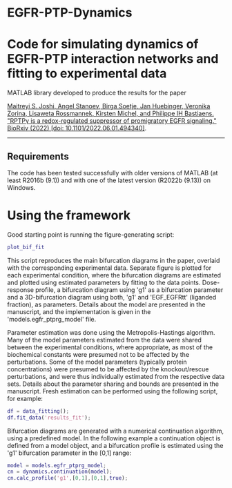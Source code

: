# EGFR-PTP-Dynamics
 Code for simulating dynamics of EGFR-PTP interaction networks and fitting to experimental data
========================

MATLAB library developed to produce the results for the paper 

[Maitreyi S. Joshi, Angel Stanoev, Birga Soetje, Jan Huebinger, Veronika Zorina, Lisaweta Rossmannek, Kirsten Michel, and Philippe IH Bastiaens. "RPTPγ is a redox-regulated suppressor of promigratory EGFR signaling." BioRxiv (2022) [doi: 10.1101/2022.06.01.494340]](https://www.biorxiv.org/content/10.1101/2022.06.01.494340v1.full.pdf).

-------------------------
Requirements
-------------------------

The code has been tested successfully with older versions of MATLAB (at least R2016b (9.1)) and with one of the latest version (R2022b (9.13)) on Windows.

Using the framework
===================

Good starting point is running the figure-generating script:

```matlab
plot_bif_fit
```

This script reproduces the main bifurcation diagrams in the paper, overlaid with the corresponding experimental data. Separate figure is plotted for each experimental condition, where the bifurcation diagrams are estimated and plotted using estimated parameters by fitting to the data points. Dose-response profile, a bifurcation diagram using 'g1' as a bifurcation parameter and a 3D-bifurcation diagram using both, 'g1' and 'EGF_EGFRtt' (liganded fraction), as parameters. Details about the model are presented in the manuscript, and the implementation is given in the 'models.egfr_ptprg_model' file.

Parameter estimation was done using the Metropolis-Hastings algorithm. Many of the model parameters estimated from the data were shared between the experimental conditions, where appropriate, as most of the biochemical constants were presumed not to be affected by the perturbations. Some of the model parameters (typically protein concentrations) were presumed to be affected by the knockout/rescue perturbations, and were thus individually estimated from the respective data sets. Details about the parameter sharing and bounds are presented in the manuscript. Fresh estimation can be performed using the following script, for example:

```matlab
df = data_fitting();
df.fit_data('results_fit');
```

Bifurcation diagrams are generated with a numerical continuation algorithm, using a predefined model. In the following example a continuation object is defined from a model object, and a bifurcation profile is estimated using the 'g1' bifurcation parameter in the [0,1] range:

```matlab
model = models.egfr_ptprg_model;
cn = dynamics.continuation(model);
cn.calc_profile('g1',[0,1],[0,1],true);
```
